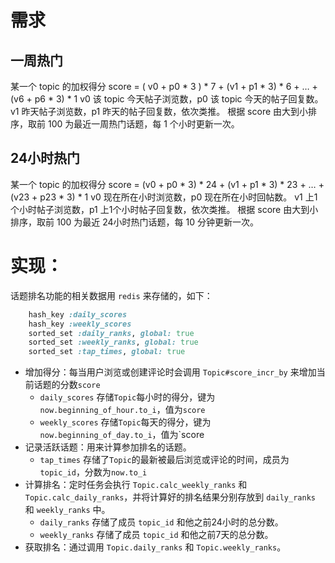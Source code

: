 # 需求

## 一周热门
某一个 topic 的加权得分
score = ( v0 + p0 * 3 ) * 7 + (v1 + p1 * 3) * 6 + …  + (v6 + p6 * 3) * 1
v0 该 topic 今天帖子浏览数，p0 该 topic 今天的帖子回复数。
v1 昨天帖子浏览数，p1 昨天的帖子回复数，依次类推。
根据 score 由大到小排序，取前 100 为最近一周热门话题，每 1 个小时更新一次。

## 24小时热门
某一个 topic 的加权得分
score = (v0 + p0 * 3) * 24 + (v1 + p1 * 3) * 23 + … + (v23 + p23 * 3) * 1
v0 现在所在小时浏览数，p0 现在所在小时回帖数。
v1 上1个小时帖子浏览数，p1 上1个小时帖子回复数，依次类推。
根据 score 由大到小排序，取前 100 为最近 24小时热门话题，每 10 分钟更新一次。

# 实现：
话题排名功能的相关数据用 `redis` 来存储的，如下：
```ruby
    hash_key :daily_scores
    hash_key :weekly_scores
    sorted_set :daily_ranks, global: true
    sorted_set :weekly_ranks, global: true
    sorted_set :tap_times, global: true
```

- 增加得分：每当用户浏览或创建评论时会调用 `Topic#score_incr_by` 来增加当前话题的分数`score`
    + `daily_scores` 存储`Topic`每小时的得分，键为`now.beginning_of_hour.to_i`，值为`score` 
    + `weekly_scores` 存储`Topic`每天的得分，键为`now.beginning_of_day.to_i`，值为`score
- 记录活跃话题：用来计算参加排名的话题。
    + `tap_times` 存储了`Topic`的最新被最后浏览或评论的时间，成员为`topic_id`，分数为`now.to_i`
- 计算排名：定时任务会执行 `Topic.calc_weekly_ranks` 和 `Topic.calc_daily_ranks`，并将计算好的排名结果分别存放到 `daily_ranks` 和 `weekly_ranks` 中。
    + `daily_ranks` 存储了成员 `topic_id` 和他之前24小时的总分数。
    + `weekly_ranks` 存储了成员 `topic_id` 和他之前7天的总分数。
- 获取排名：通过调用 `Topic.daily_ranks` 和 `Topic.weekly_ranks`。

